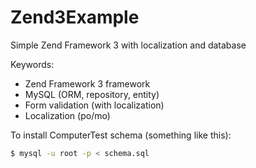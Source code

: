# Zend3Example
Simple Zend Framework 3 with localization and database

Keywords:
- Zend Framework 3 framework
- MySQL (ORM, repository, entity)
- Form validation (with localization)
- Localization (po/mo)

To install ComputerTest schema (something like this):
```bash
$ mysql -u root -p < schema.sql
```

